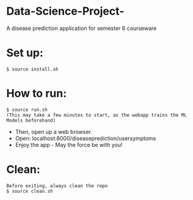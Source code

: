 # Data-Science-Project-
A disease prediction application for semester 6 courseware

# Set up:
```
$ source install.sh
```

# How to run:
```
$ source run.sh
(This may take a few minutes to start, as the webapp trains the ML Models beforehand)
```
- Then, open up a web browser.
- Open: localhost:8000/diseaseprediction/usersymptoms
- Enjoy the app - May the force be with you!

# Clean:
```
Before exiting, always clean the repo
$ source clean.sh
```
